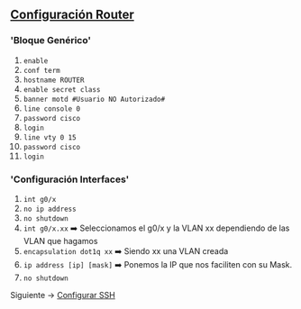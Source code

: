 ## [Configuración Router](README.md)

### 'Bloque Genérico'

1. `enable`
2. `conf term`
3. `hostname ROUTER`
4. `enable secret class`
5. `banner motd #Usuario NO Autorizado#`
6. `line console 0`
7. `password cisco`
8. `login`
9. `line vty 0 15`
10. `password cisco`
11. `login`

### 'Configuración Interfaces'

1. `int g0/x`
2. `no ip address`
3. `no shutdown`
4. `int g0/x.xx` ➡️ Seleccionamos el g0/x y la VLAN xx dependiendo de las VLAN que hagamos
5. `encapsulation dot1q xx` ➡️ Siendo xx una VLAN creada
6. `ip address [ip] [mask]` ➡️ Ponemos la IP que nos faciliten con su Mask.
7. `no shutdown`

Siguiente -> [Configurar SSH](ssh.md)
